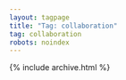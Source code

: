 ```yaml
---
layout: tagpage
title: "Tag: collaboration"
tag: collaboration
robots: noindex
---
```

{% include archive.html %}